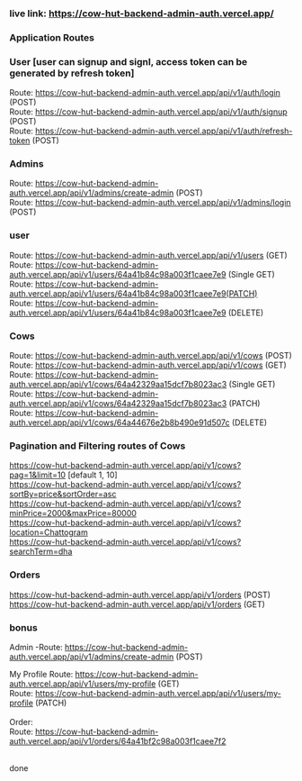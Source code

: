 ### live link: https://cow-hut-backend-admin-auth.vercel.app/

### Application Routes

### User [user can signup and signI, access token can be generated by refresh token]
Route: https://cow-hut-backend-admin-auth.vercel.app/api/v1/auth/login (POST) <br>
Route: https://cow-hut-backend-admin-auth.vercel.app/api/v1/auth/signup (POST) <br>
Route: https://cow-hut-backend-admin-auth.vercel.app/api/v1/auth/refresh-token (POST) <br>
###  Admins
Route: https://cow-hut-backend-admin-auth.vercel.app/api/v1/admins/create-admin (POST) <br>
Route: https://cow-hut-backend-admin-auth.vercel.app/api/v1/admins/login (POST) <br>

### user
Route: https://cow-hut-backend-admin-auth.vercel.app/api/v1/users (GET) <br>
Route: https://cow-hut-backend-admin-auth.vercel.app/api/v1/users/64a41b84c98a003f1caee7e9 (Single GET) <br>
Route: https://cow-hut-backend-admin-auth.vercel.app/api/v1/users/64a41b84c98a003f1caee7e9(PATCH) <br>
Route: https://cow-hut-backend-admin-auth.vercel.app/api/v1/users/64a41b84c98a003f1caee7e9 (DELETE) <br>

###   Cows
Route: https://cow-hut-backend-admin-auth.vercel.app/api/v1/cows (POST)<br>
Route: https://cow-hut-backend-admin-auth.vercel.app/api/v1/cows (GET)<br>
Route: https://cow-hut-backend-admin-auth.vercel.app/api/v1/cows/64a42329aa15dcf7b8023ac3 (Single GET)  <br>
Route: https://cow-hut-backend-admin-auth.vercel.app/api/v1/cows/64a42329aa15dcf7b8023ac3 (PATCH)  <br>
Route: https://cow-hut-backend-admin-auth.vercel.app/api/v1/cows/64a44676e2b8b490e91d507c (DELETE)  <br>

### Pagination and Filtering routes of Cows
https://cow-hut-backend-admin-auth.vercel.app/api/v1/cows?pag=1&limit=10   [default 1, 10] <br>
https://cow-hut-backend-admin-auth.vercel.app/api/v1/cows?sortBy=price&sortOrder=asc<br>
https://cow-hut-backend-admin-auth.vercel.app/api/v1/cows?minPrice=2000&maxPrice=80000<br>
https://cow-hut-backend-admin-auth.vercel.app/api/v1/cows?location=Chattogram<br>
https://cow-hut-backend-admin-auth.vercel.app/api/v1/cows?searchTerm=dha<br>
###  Orders
https://cow-hut-backend-admin-auth.vercel.app/api/v1/orders (POST) <br>
https://cow-hut-backend-admin-auth.vercel.app/api/v1/orders (GET) <br>
### bonus
Admin
-Route: https://cow-hut-backend-admin-auth.vercel.app/api/v1/admins/create-admin (POST)  <br>

My Profile
Route: https://cow-hut-backend-admin-auth.vercel.app/api/v1/users/my-profile (GET)  <br>
Route: https://cow-hut-backend-admin-auth.vercel.app/api/v1/users/my-profile (PATCH)  <br> 
<br>
Order:<br>
Route: https://cow-hut-backend-admin-auth.vercel.app/api/v1/orders/64a41bf2c98a003f1caee7f2 <br>

<br>
done